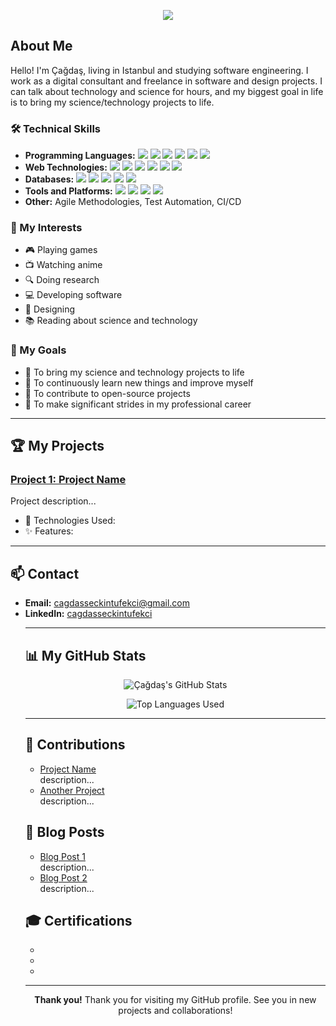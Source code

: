 <!-- Title and Brief Info -->
<div align=center>
<p align="center">
  <a href="https://github.com/cagdasseckint"><img src="https://readme-typing-svg.herokuapp.com/?lines=+Welcome+To+My+Profile;Çağdaş+Seçkin+Tüfekci;Full-Stack+Developer;&font=Pacifico&center=true&width=650&height=120&color=00FF00&vCenter=true&size=45%22"></a>
</div>



<!-- About Me -->
<h2>About Me</h2>
<p>Hello! I'm Çağdaş, living in Istanbul and studying software engineering. I work as a digital consultant and freelance in software and design projects. I can talk about technology and science for hours, and my biggest goal in life is to bring my science/technology projects to life.</p>

<!-- Technical Skills -->
<h3>🛠 Technical Skills</h3>
<ul>
  <li><strong>Programming Languages:</strong> 
    <img src="https://img.shields.io/badge/-Python-3776AB?style=flat&logo=python&logoColor=white"> 
    <img src="https://img.shields.io/badge/-JavaScript-F7DF1E?style=flat&logo=javascript&logoColor=black"> 
    <img src="https://img.shields.io/badge/-C%2B%2B-00599C?style=flat&logo=c%2B%2B&logoColor=white">
    <img src="https://img.shields.io/badge/-C%23-239120?style=flat&logo=c-sharp&logoColor=white"> 
    <img src="https://img.shields.io/badge/-Java-007396?style=flat&logo=java&logoColor=white">
    <img src="https://img.shields.io/badge/-R-276DC3?style=flat&logo=r&logoColor=white">
  </li>
  <li><strong>Web Technologies:</strong> 
    <img src="https://img.shields.io/badge/-HTML5-E34F26?style=flat&logo=html5&logoColor=white"> 
    <img src="https://img.shields.io/badge/-CSS3-1572B6?style=flat&logo=css3&logoColor=white"> 
    <img src="https://img.shields.io/badge/-React-61DAFB?style=flat&logo=react&logoColor=black"> 
    <img src="https://img.shields.io/badge/-Node.js-339933?style=flat&logo=node-dot-js&logoColor=white">
    <img src="https://img.shields.io/badge/-ASP.NET%20MVC-5C2D91?style=flat&logo=dot-net&logoColor=white">
    <img src="https://img.shields.io/badge/-jQuery-0769AD?style=flat&logo=jquery&logoColor=white">
  </li>
  <li><strong>Databases:</strong> 
    <img src="https://img.shields.io/badge/-MySQL-4479A1?style=flat&logo=mysql&logoColor=white"> 
    <img src="https://img.shields.io/badge/-MongoDB-47A248?style=flat&logo=mongodb&logoColor=white"> 
    <img src="https://img.shields.io/badge/-PostgreSQL-336791?style=flat&logo=postgresql&logoColor=white">
    <img src="https://img.shields.io/badge/-Microsoft%20SQL%20Server-CC2927?style=flat&logo=microsoft-sql-server&logoColor=white">
    <img src="https://img.shields.io/badge/-T--SQL-CC2927?style=flat&logo=microsoft-sql-server&logoColor=white">
  </li>
  <li><strong>Tools and Platforms:</strong> 
    <img src="https://img.shields.io/badge/-Git-F05032?style=flat&logo=git&logoColor=white"> 
    <img src="https://img.shields.io/badge/-Docker-2496ED?style=flat&logo=docker&logoColor=white"> 
    <img src="https://img.shields.io/badge/-Kubernetes-326CE5?style=flat&logo=kubernetes&logoColor=white"> 
    <img src="https://img.shields.io/badge/-AWS-232F3E?style=flat&logo=amazon-aws&logoColor=white">
  </li>
  <li><strong>Other:</strong> Agile Methodologies, Test Automation, CI/CD</li>
</ul>

<!-- Interests -->
<h3>📌 My Interests</h3>
<ul>
  <li>🎮 Playing games</li>
  <li>📺 Watching anime</li>
  <li>🔍 Doing research</li>
  <li>💻 Developing software</li>
  <li>🎨 Designing</li>
  <li>📚 Reading about science and technology</li>
</ul>

<!-- Goals -->
<h3>🎯 My Goals</h3>
<ul>
  <li>🚀 To bring my science and technology projects to life</li>
  <li>🌱 To continuously learn new things and improve myself</li>
  <li>🤝 To contribute to open-source projects</li>
  <li>💼 To make significant strides in my professional career</li>
</ul>

---

<!-- Projects -->
<h2>🏆 My Projects</h2>

<h3><a href="https://github.com/cagdasseckint/proje1">Project 1: Project Name </a></h3>
<p>Project description...</p>
<ul>
  <li>🔧 Technologies Used: </li>
  <li>✨ Features: </li>
</ul>

---

<!-- Contact -->
<h2>📫 Contact</h2>
<ul>
  <li><strong>Email:</strong> <a href="mailto:cagdasseckintufekci@gmail.com">cagdasseckintufekci@gmail.com</a></li>
  <li><strong>LinkedIn:</strong> <a href="https://www.linkedin.com/in/cagdasseckintufekci">cagdasseckintufekci</a></li>
  
---

<!-- GitHub Stats -->
<h2>📊 My GitHub Stats</h2>
<p align="center">
  <img src="https://github-readme-stats.vercel.app/api?username=cagdasseckint&show_icons=true&theme=radical" alt="Çağdaş's GitHub Stats">
</p>

<p align="center">
  <img src="https://github-readme-stats.vercel.app/api/top-langs/?username=cagdasseckint&layout=compact&theme=radical" alt="Top Languages Used">
</p>

---

<!-- Contributions -->
<h2>🤝 Contributions</h2>
<ul>
  <li><a href="https://github.com/proje">Project Name</a><br>description...</li>
  <li><a href="https://github.com/proje">Another Project</a><br>description...</li>
</ul>

<!-- Blog Posts -->
<h2>📝 Blog Posts</h2>
<ul>
  <li><a href="https://medium.com/@kullaniciadi/blog-yazisi-1">Blog Post 1</a><br>description...</li>
  <li><a href="https://medium.com/@kullaniciadi/blog-yazisi-2">Blog Post 2</a><br>description...</li>
</ul>

<!-- Certifications -->
<h2>🎓 Certifications</h2>
<ul>
  <li></li>
  <li></li>
  <li></li>
</ul>

---

<!-- Thank You -->
<p align="center"><strong>Thank you!</strong> Thank you for visiting my GitHub profile. See you in new projects and collaborations!</p>
